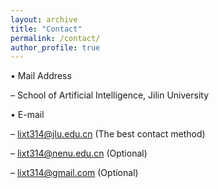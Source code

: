 ```yaml
---
layout: archive
title: "Contact"
permalink: /contact/
author_profile: true
---
```

• Mail Address

– School of Artificial Intelligence, Jilin University

• E-mail

– lixt314@jlu.edu.cn (The best contact method)

– lixt314@nenu.edu.cn (Optional)

– lixt314@gmail.com (Optional)

